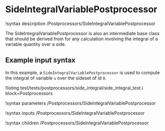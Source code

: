 # SideIntegralVariablePostprocessor

!syntax description /Postprocessors/SideIntegralVariablePostprocessor

The SideIntegralVariablePostprocessor is also an intermediate base class
that should be derived from for any calculation involving
the integral of a variable quantity over a side.

## Example input syntax

In this example, a `SideIntegralVariablePostprocessor` is used to compute the integral
of variable `u` over the sideset of id `0`.

!listing test/tests/postprocessors/side_integral/side_integral_test.i block=Postprocessors

!syntax parameters /Postprocessors/SideIntegralVariablePostprocessor

!syntax inputs /Postprocessors/SideIntegralVariablePostprocessor

!syntax children /Postprocessors/SideIntegralVariablePostprocessor
